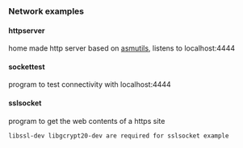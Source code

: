 ### Network examples
#### httpserver
 home made http server based on [asmutils](http://asm.sourceforge.net/asmutils.html), listens to localhost:4444
#### sockettest
 program to test connectivity with localhost:4444
#### sslsocket
 program to get the web contents of a https site

    libssl-dev libgcrypt20-dev are required for sslsocket example

